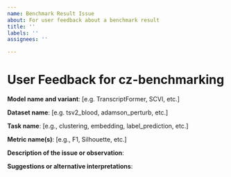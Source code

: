 ```yaml
---
name: Benchmark Result Issue
about: For user feedback about a benchmark result
title: ''
labels: ''
assignees: ''

---
```


#  User Feedback for cz-benchmarking

<!--
Please fill out this template with your feedback about any issuese you find with benchmark results that have been generated for specific task and metric using a given dataset and model.
-->

**Model name and variant**: [e.g. TranscriptFormer, SCVI, etc.]

**Dataset name**: [e.g. tsv2_blood, adamson_perturb, etc.]

**Task name**: [e.g., clustering, embedding, label_prediction, etc.]

**Metric name(s)**: [e.g., F1, Silhouette, etc.]

**Description of the issue or observation**:  
<!-- Describe the unexpected result, inconsistency, or observation in the benchmark results. -->

**Suggestions or alternative interpretations**:  
<!-- (Optional) Provide any suggestions for improvement or alternative interpretations of these results. -->
